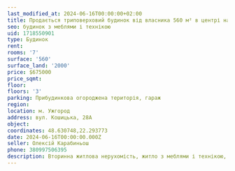 ```yaml
---
last_modified_at: 2024-06-16T00:00:00+02:00
title: Продається триповерховий будинок від власника 560 м² в центрі на Кошицька
seo: будинок з меблями і технікою
uid: 1718550901
type: Будинок
rent:
rooms: '7'
surface: '560'
surface_land: '2000'
price: $675000
price_sqmt:
floor:
floors: '3'
parking: Прибудинкова огороджена територія, гараж
region:
location: м. Ужгород
address: вул. Кошицька, 28А
object:
coordinates: 48.630748,22.293773
date: 2024-06-16T00:00:00.000Z
seller: Олексій Карабиньош
phone: 380997506395
description: Вторинна житлова нерухомість, житло з меблями і технікою, придатне і готове для проживання
---
```

